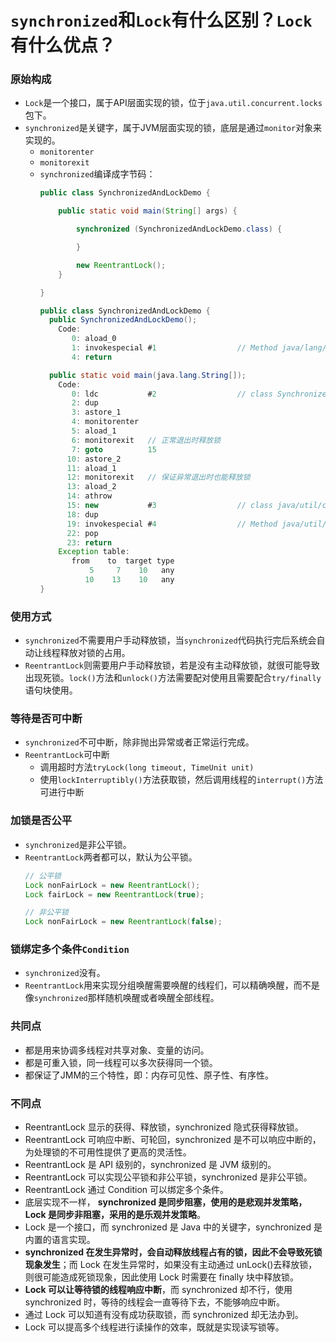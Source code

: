 # `synchronized`和`Lock`有什么区别？`Lock`有什么优点？

### 原始构成
* `Lock`是一个接口，属于API层面实现的锁，位于`java.util.concurrent.locks`包下。
* `synchronized`是关键字，属于JVM层面实现的锁，底层是通过`monitor`对象来实现的。
  * `monitorenter`
  * `monitorexit`
  * `synchronized`编译成字节码：
    ```java
    public class SynchronizedAndLockDemo {

        public static void main(String[] args) {

            synchronized (SynchronizedAndLockDemo.class) {

            }

            new ReentrantLock();
        }

    }
    ```
    ```java
    public class SynchronizedAndLockDemo {
      public SynchronizedAndLockDemo();
        Code:
           0: aload_0
           1: invokespecial #1                  // Method java/lang/Object."<init>":()V
           4: return

      public static void main(java.lang.String[]);
        Code:
           0: ldc           #2                  // class SynchronizedAndLockDemo
           2: dup
           3: astore_1
           4: monitorenter
           5: aload_1
           6: monitorexit   // 正常退出时释放锁
           7: goto          15
          10: astore_2
          11: aload_1
          12: monitorexit   // 保证异常退出时也能释放锁
          13: aload_2
          14: athrow
          15: new           #3                  // class java/util/concurrent/locks/ReentrantLock
          18: dup
          19: invokespecial #4                  // Method java/util/concurrent/locks/ReentrantLock."<init>":()V
          22: pop
          23: return
        Exception table:
           from    to  target type
               5     7    10   any
              10    13    10   any
    }
    ```

### 使用方式
* `synchronized`不需要用户手动释放锁，当`synchronized`代码执行完后系统会自动让线程释放对锁的占用。
* `ReentrantLock`则需要用户手动释放锁，若是没有主动释放锁，就很可能导致出现死锁。`lock()`方法和`unlock()`方法需要配对使用且需要配合`try/finally`语句块使用。

### 等待是否可中断
* `synchronized`不可中断，除非抛出异常或者正常运行完成。
* `ReentrantLock`可中断
  * 调用超时方法`tryLock(long timeout, TimeUnit unit)`
  * 使用`lockInterruptibly()`方法获取锁，然后调用线程的`interrupt()`方法可进行中断

### 加锁是否公平
* `synchronized`是非公平锁。
* `ReentrantLock`两者都可以，默认为公平锁。
  ```java
  // 公平锁
  Lock nonFairLock = new ReentrantLock();
  Lock fairLock = new ReentrantLock(true);

  // 非公平锁
  Lock nonFairLock = new ReentrantLock(false);
  ```

### 锁绑定多个条件`Condition`
* `synchronized`没有。
* `ReentrantLock`用来实现分组唤醒需要唤醒的线程们，可以精确唤醒，而不是像`synchronized`那样随机唤醒或者唤醒全部线程。

### 共同点
* 都是用来协调多线程对共享对象、变量的访问。
* 都是可重入锁，同一线程可以多次获得同一个锁。
* 都保证了JMM的三个特性，即：内存可见性、原子性、有序性。

### 不同点
* ReentrantLock 显示的获得、释放锁，synchronized 隐式获得释放锁。
* ReentrantLock 可响应中断、可轮回，synchronized 是不可以响应中断的，为处理锁的不可用性提供了更高的灵活性。
* ReentrantLock 是 API 级别的，synchronized 是 JVM 级别的。
* ReentrantLock 可以实现公平锁和非公平锁，synchronized 是非公平锁。
* ReentrantLock 通过 Condition 可以绑定多个条件。
* 底层实现不一样， **synchronized 是同步阻塞，使用的是悲观并发策略，Lock 是同步非阻塞，采用的是乐观并发策略**。
* Lock 是一个接口，而 synchronized 是 Java 中的关键字，synchronized 是内置的语言实现。
* **synchronized 在发生异常时，会自动释放线程占有的锁，因此不会导致死锁现象发生**；而 Lock 在发生异常时，如果没有主动通过 unLock()去释放锁，则很可能造成死锁现象，因此使用 Lock 时需要在 finally 块中释放锁。
* **Lock 可以让等待锁的线程响应中断**，而 synchronized 却不行，使用 synchronized 时，等待的线程会一直等待下去，不能够响应中断。
* 通过 Lock 可以知道有没有成功获取锁，而 synchronized 却无法办到。
* Lock 可以提高多个线程进行读操作的效率，既就是实现读写锁等。

